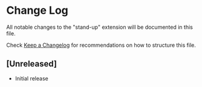 # Change Log

All notable changes to the "stand-up" extension will be documented in this file.

Check [Keep a Changelog](http://keepachangelog.com/) for recommendations on how to structure this file.

## [Unreleased]

- Initial release